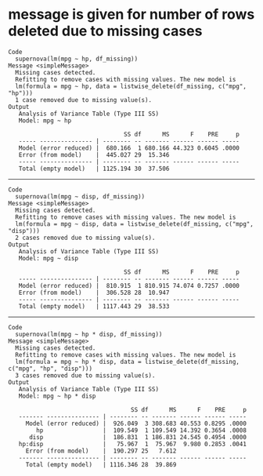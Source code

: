 # message is given for number of rows deleted due to missing cases

    Code
      supernova(lm(mpg ~ hp, df_missing))
    Message <simpleMessage>
      Missing cases detected.
      Refitting to remove cases with missing values. The new model is
      lm(formula = mpg ~ hp, data = listwise_delete(df_missing, c("mpg", "hp")))
      1 case removed due to missing value(s).
    Output
       Analysis of Variance Table (Type III SS)
       Model: mpg ~ hp
      
                                     SS df      MS      F    PRE     p
       ----- --------------- | -------- -- ------- ------ ------ -----
       Model (error reduced) |  680.166  1 680.166 44.323 0.6045 .0000
       Error (from model)    |  445.027 29  15.346                    
       ----- --------------- | -------- -- ------- ------ ------ -----
       Total (empty model)   | 1125.194 30  37.506                    

---

    Code
      supernova(lm(mpg ~ disp, df_missing))
    Message <simpleMessage>
      Missing cases detected.
      Refitting to remove cases with missing values. The new model is
      lm(formula = mpg ~ disp, data = listwise_delete(df_missing, c("mpg", "disp")))
      2 cases removed due to missing value(s).
    Output
       Analysis of Variance Table (Type III SS)
       Model: mpg ~ disp
      
                                     SS df      MS      F    PRE     p
       ----- --------------- | -------- -- ------- ------ ------ -----
       Model (error reduced) |  810.915  1 810.915 74.074 0.7257 .0000
       Error (from model)    |  306.528 28  10.947                    
       ----- --------------- | -------- -- ------- ------ ------ -----
       Total (empty model)   | 1117.443 29  38.533                    

---

    Code
      supernova(lm(mpg ~ hp * disp, df_missing))
    Message <simpleMessage>
      Missing cases detected.
      Refitting to remove cases with missing values. The new model is
      lm(formula = mpg ~ hp * disp, data = listwise_delete(df_missing, c("mpg", "hp", "disp")))
      3 cases removed due to missing value(s).
    Output
       Analysis of Variance Table (Type III SS)
       Model: mpg ~ hp * disp
      
                                       SS df      MS      F    PRE     p
       ------- --------------- | -------- -- ------- ------ ------ -----
         Model (error reduced) |  926.049  3 308.683 40.553 0.8295 .0000
            hp                 |  109.549  1 109.549 14.392 0.3654 .0008
          disp                 |  186.831  1 186.831 24.545 0.4954 .0000
       hp:disp                 |   75.967  1  75.967  9.980 0.2853 .0041
         Error (from model)    |  190.297 25   7.612                    
       ------- --------------- | -------- -- ------- ------ ------ -----
         Total (empty model)   | 1116.346 28  39.869                    

